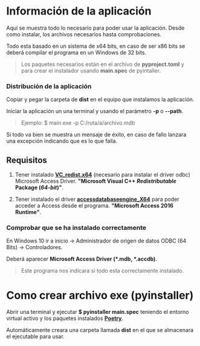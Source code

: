 # Información de la aplicación

Aquí se muestra todo lo necesario para poder usar la aplicación. Desde como instalar, los archivos necesarios hasta comprobaciones.

Todo esta basado en un sistema de x64 bits, en caso de ser x86 bits se deberá compilar el programa en un Windows de 32 bits. 

> Los paquetes necesarios están en el archivo de **pyproject.toml** y para crear el instalador usando **main.spec** de pyintaller.

### Distribución de la aplicación  
Copiar y pegar la carpeta de **dist** en el equipo que instalamos la aplicación.  
  
Iniciar la aplicación un una terminal y usando el parámetro **-p** o **--path**.

> Ejemplo: $ main.exe -p C:/ruta/a/archivo.mdb

Si todo va bien se muestra un mensaje de éxito, en caso de fallo lanzara una excepción indicando que es lo que falla.

## Requisitos   
  
 1. Tener instalado **[VC_redist.x64](https://learn.microsoft.com/es-es/cpp/windows/latest-supported-vc-redist?view=msvc-170)** (necesario para instalar el driver odbc) Microsoft Access Driver. **"Microsoft Visual C++ _Redistributable_ Package (_64-bit_)"**.  
  
 2. Tener instalado el driver **[accessdatabaseengine_X64](https://www.microsoft.com/es-es/download/details.aspx?id=54920)** para poder acceder a Access desde el programa. **"Microsoft Access 2016 Runtime"**.  
      
### Comprobar que se ha instalado correctamente  
En Windows 10 ir a inicio -> Administrador de origen de datos ODBC (64 Bits) -> Controladores.   
  
Deberá aparecer **Microsoft Access Driver (\*.mdb, \*.accdb)**.

> Este programa nos indicara si todo esta correctamente instalado.

# Como crear archivo exe (pyinstaller)
Abrir una terminal y ejecutar **$ pyinstaller main.spec** teniendo el entorno virtual activo y los paquetes instalados **[Poetry](https://python-poetry.org/)**.

Automáticamente creara una carpeta llamada **dist** en el que se almacenara el ejecutable para usar. 